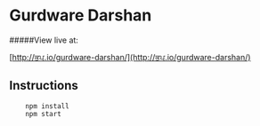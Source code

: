 # Gurdware Darshan


#####View live at:

[http://ਭਪ.io/gurdware-darshan/](http://ਭਪ.io/gurdware-darshan/)

## Instructions
        npm install
        npm start